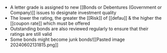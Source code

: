 - A letter grade is assigned to new [[Bonds or Debentures (Government or Company)]] issues to designate investment quality
- The lower the rating, the greater the [[Risk]] of [[defau]] & the higher the [[coupon rate]] which must be offered
- Outstanding bonds are also reviewed regularly to ensure that their ratings are still valid
- Some bonds might become junk bonds![[Pasted image 20240602131815.png]]